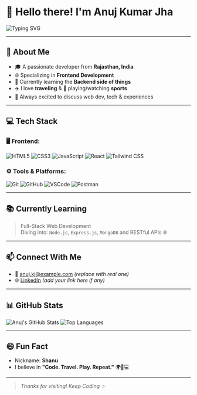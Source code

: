# 👋 Hello there! I'm Anuj Kumar Jha

![Typing SVG](https://readme-typing-svg.herokuapp.com?font=Fira+Code&weight=500&size=24&pause=1000&color=00F7FF&center=true&width=500&lines=Frontend+Developer+from+Rajasthan;Learning+Backend+Development;Open+to+collaboration+%F0%9F%9A%80;Love+to+Build+and+Explore!+%F0%9F%8C%90)

---

## 🚀 About Me

- 🎓 A passionate developer from **Rajasthan, India**
- 🌐 Specializing in **Frontend Development**
- 🔧 Currently learning the **Backend side of things**
- ✈️ I love **traveling** & 🏏 playing/watching **sports**
- 💬 Always excited to discuss web dev, tech & experiences

---

## 💻 Tech Stack

### 🖥️ Frontend:
![HTML5](https://img.shields.io/badge/HTML5-E34F26?style=flat&logo=html5&logoColor=white)
![CSS3](https://img.shields.io/badge/CSS3-1572B6?style=flat&logo=css3&logoColor=white)
![JavaScript](https://img.shields.io/badge/JavaScript-F7DF1E?style=flat&logo=javascript&logoColor=black)
![React](https://img.shields.io/badge/React-20232A?style=flat&logo=react&logoColor=61DAFB)
![Tailwind CSS](https://img.shields.io/badge/Tailwind-06B6D4?style=flat&logo=tailwindcss&logoColor=white)

### ⚙️ Tools & Platforms:
![Git](https://img.shields.io/badge/Git-F05032?style=flat&logo=git&logoColor=white)
![GitHub](https://img.shields.io/badge/GitHub-181717?style=flat&logo=github&logoColor=white)
![VSCode](https://img.shields.io/badge/VSCode-007ACC?style=flat&logo=visual-studio-code&logoColor=white)
![Postman](https://img.shields.io/badge/Postman-FF6C37?style=flat&logo=postman&logoColor=white)

---

## 📚 Currently Learning

> Full-Stack Web Development  
> Diving into: `Node.js`, `Express.js`, `MongoDB` and RESTful APIs 🌐

---

## 📫 Connect With Me

- 📧 anuj.kj@example.com *(replace with real one)*
- 🌐 [LinkedIn](#) *(add your link here if any)*

---

## 📊 GitHub Stats

![Anuj's GitHub Stats](https://github-readme-stats.vercel.app/api?username=Anuj-kumar-jha&show_icons=true&theme=radical)
![Top Languages](https://github-readme-stats.vercel.app/api/top-langs/?username=Anuj-kumar-jha&layout=compact&theme=radical)

---

## 😄 Fun Fact

- Nickname: **Shanu**
- I believe in **"Code. Travel. Play. Repeat."** 🌍🏏💻

---

> *Thanks for visiting! Keep Coding ✨*

